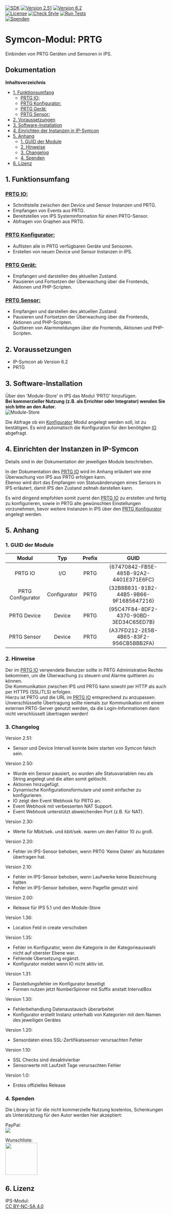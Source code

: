[![SDK](https://img.shields.io/badge/Symcon-PHPModul-red.svg)](https://www.symcon.de/service/dokumentation/entwicklerbereich/sdk-tools/sdk-php/)
[![Version 2.51](https://img.shields.io/badge/Modul%20Version-2.51-blue.svg)]()
[![Version 6.2](https://img.shields.io/badge/Symcon%20Version-6.2%20%3E-green.svg)](https://www.symcon.de/de/service/dokumentation/installation/migrationen/v61-v62-q2-2022/)  
[![License](https://img.shields.io/badge/License-CC%20BY--NC--SA%204.0-green.svg)](https://creativecommons.org/licenses/by-nc-sa/4.0/)
[![Check Style](https://github.com/Nall-chan/PRTG/workflows/Check%20Style/badge.svg)](https://github.com/Nall-chan/PRTG/actions)
[![Run Tests](https://github.com/Nall-chan/PRTG/workflows/Run%20Tests/badge.svg)](https://github.com/Nall-chan/PRTG/actions)  
[![Spenden](https://www.paypalobjects.com/de_DE/DE/i/btn/btn_donate_SM.gif)](#4-spenden)  

# Symcon-Modul: PRTG  <!-- omit in toc -->
Einbinden von PRTG Geräten und Sensoren in IPS.  

## Dokumentation <!-- omit in toc -->

**Inhaltsverzeichnis**

- [1. Funktionsumfang](#1-funktionsumfang)
  - [PRTG IO:](#prtg-io)
  - [PRTG Konfigurator:](#prtg-konfigurator)
  - [PRTG Gerät:](#prtg-gerät)
  - [PRTG Sensor:](#prtg-sensor)
- [2. Voraussetzungen](#2-voraussetzungen)
- [3. Software-Installation](#3-software-installation)
- [4. Einrichten der Instanzen in IP-Symcon](#4-einrichten-der-instanzen-in-ip-symcon)
- [5. Anhang](#5-anhang)
  - [1. GUID der Module](#1-guid-der-module)
  - [2. Hinweise](#2-hinweise)
  - [3. Changelog](#3-changelog)
  - [4. Spenden](#4-spenden)
- [6. Lizenz](#6-lizenz)

## 1. Funktionsumfang

### [PRTG IO:](PRTGIO/)  

 - Schnittstelle zwischen den Device und Sensor Instanzen und PRTG.  
 - Empfangen von Events aus PRTG.  
 - Bereitstellen von IPS Systeminformation für einen PRTG-Sensor.  
 - Abfragen von Graphen aus PRTG.  

### [PRTG Konfigurator:](PRTGConfigurator/)  

 - Auflisten alle in PRTG verfügbaren Geräte und Sensoren.  
 - Erstellen von neuen Device und Sensor Instanzen in IPS.  

### [PRTG Gerät:](PRTGDevice/)  

 - Empfangen und darstellen des aktuellen Zustand.  
 - Pausieren und Fortsetzen der Überwachung über die Frontends, Aktionen und PHP-Scripten.  

### [PRTG Sensor:](PRTGSensor/)  

 - Empfangen und darstellen des aktuellen Zustand.  
 - Pausieren und Fortsetzen der Überwachung über die Frontends, Aktionen und PHP-Scripten.  
 - Quittieren von Alarmmeldungen über die Frontends, Aktionen und PHP-Scripten.  

## 2. Voraussetzungen

 - IP-Symcon ab Version 6.2
 - PRTG

## 3. Software-Installation

  Über den 'Module-Store' in IPS das Modul 'PRTG' hinzufügen.  
   **Bei kommerzieller Nutzung (z.B. als Errichter oder Integrator) wenden Sie sich bitte an den Autor.**  
![Module-Store](imgs/install.png)  

Die Abfrage ob ein [Konfigurator](PRTGConfigurator/README.md#3-einrichten-der-instanzen-in-ip-symcon) Modul angelegt werden soll, ist zu bestätigen.
Es wird automatisch die Konfiguration für den benötigten [IO](PRTGIO/README.md#4-einrichten-der-instanzen-in-ip-symcon) abgefragt.

  
## 4. Einrichten der Instanzen in IP-Symcon

Details sind in der Dokumentation der jeweiligen Module beschrieben.  

In der Dokumentation des [PRTG IO](PRTGIO/) wird im Anhang erläutert wie eine Überwachung von IPS aus PRTG erfolgen kann.  
Ebenso wird dort das Empfangen von Statusänderungen eines Sensors in IPS erläutert, damit IPS den Zustand zeitnah darstellen kann.  

Es wird dingend empfohlen somit zuerst den [PRTG IO](PRTGIO/) zu erstellen und fertig zu konfigurieren, sowie in PRTG alle gewünschten Einstellungen vorzunehmen, bevor weitere Instanzen in IPS über den [PRTG Konfigurator](PRTGConfigurator/) angelegt werden.  


## 5. Anhang

###  1. GUID der Module

 
|       Modul       |     Typ      | Prefix |                  GUID                  |
| :---------------: | :----------: | :----: | :------------------------------------: |
|      PRTG IO      |     I/O      |  PRTG  | {67470842-FB5E-485B-92A2-4401E371E6FC} |
| PRTG Configurator | Configurator |  PRTG  | {32B8B831-91B2-44B5-9B66-9F1685647216} |
|    PRTG Device    |    Device    |  PRTG  | {95C47F84-8DF2-4370-90BD-3ED34C65ED7B} |
|    PRTG Sensor    |    Device    |  PRTG  | {A37FD212-2E5B-4B65-83F2-956CB5BBB2FA} |


### 2. Hinweise  

Der im [PRTG IO](PRTGIO/) verwendete Benutzer sollte in PRTG Administrative Rechte bekommen, um die Überwachung zu steuern und Alarme quittieren zu können.  
Die Kommunikation zwischen IPS und PRTG kann sowohl per HTTP als auch per HTTPS (SSL/TLS) erfolgen.  
Hierzu ist PRTG und die URL im [PRTG IO](PRTGIO/) entsprechend zu anzupassen.
Unverschlüsselte Übertragung sollte niemals zur Kommunikation mit einem externen PRTG-Server genutzt werden, da die Login-Informationen dann nicht verschlüsselt übertragen werden!  

### 3. Changelog

Version 2.51:
 - Sensor und Device Intervall konnte beim starten von Symcon falsch sein.

Version 2.50:  
 - Wurde ein Sensor pausiert, so wurden alle Statusvariablen neu als String angelegt und die alten somit gelöscht.  
 - Aktionen hinzugefügt.  
 - Dynamische Konfigurationsformulare und somit einfacher zu konfigurieren.  
 - IO zeigt den Event Webhook für PRTG an.  
 - Event Webhook mit verbesserten NAT Support.  
 - Event Webhook unterstützt abweichenden Port (z.B. für NAT).  

Version 2.30:  
 - Werte für Mbit/sek. und kbit/sek. waren um den Faktor 10 zu groß.  

Version 2.20:  
 - Fehler im IPS-Sensor behoben, wenn PRTG 'Keine Daten' als Nutzdaten übertragen hat.  

Version 2.10:  
 - Fehler im IPS-Sensor behoben, wenn Laufwerke keine Bezeichnung hatten  
 - Fehler im IPS-Sensor behoben, wenn Pagefile genutzt wird  
 
Version 2.00:  
 - Release für IPS 5.1 und den Module-Store   

Version 1.36:
 - Location Feld in create verschoben  

Version 1.35:
 - Fehler im Konfigurator, wenn die Kategorie in der Kategorieauswahl nicht auf oberster Ebene war.  
 - Fehlende Übersetzung ergänzt.  
 - Konfigurator meldet wenn IO nicht aktiv ist.  

Version 1.31:
 - Darstellungsfehler im Konfigurator beseitigt  
 - Formen nutzen jetzt NumberSpinner mit Suffix anstatt IntervalBox  

Version 1.30:  
 - Fehlerbehandlung Datenaustausch überarbeitet  
 - Konfigurator erstellt Instanz unterhalb von Kategorien mit dem Namen des jeweiligen Gerätes  

Version 1.20:  
 - Sensordaten eines SSL-Zertifikatssensor verursachten Fehler  

Version 1.10:  
 - SSL Checks sind desaktivierbar  
 - Sensorwerte mit Laufzeit Tage verursachten Fehler  

Version 1.0:  
 - Erstes offizielles Release  

### 4. Spenden  
  
  Die Library ist für die nicht kommerzielle Nutzung kostenlos, Schenkungen als Unterstützung für den Autor werden hier akzeptiert:  


  PayPal:  
<a href="https://www.paypal.com/donate?hosted_button_id=G2SLW2MEMQZH2" target="_blank"><img src="https://www.paypalobjects.com/de_DE/DE/i/btn/btn_donate_LG.gif" border="0" /></a>  

  Wunschliste:  
<a href="https://www.amazon.de/hz/wishlist/ls/YU4AI9AQT9F?ref_=wl_share" target="_blank"><img src="https://upload.wikimedia.org/wikipedia/commons/4/4a/Amazon_icon.svg" border="0" width="100"/></a>  

## 6. Lizenz

  IPS-Modul:  
  [CC BY-NC-SA 4.0](https://creativecommons.org/licenses/by-nc-sa/4.0/)  
 
